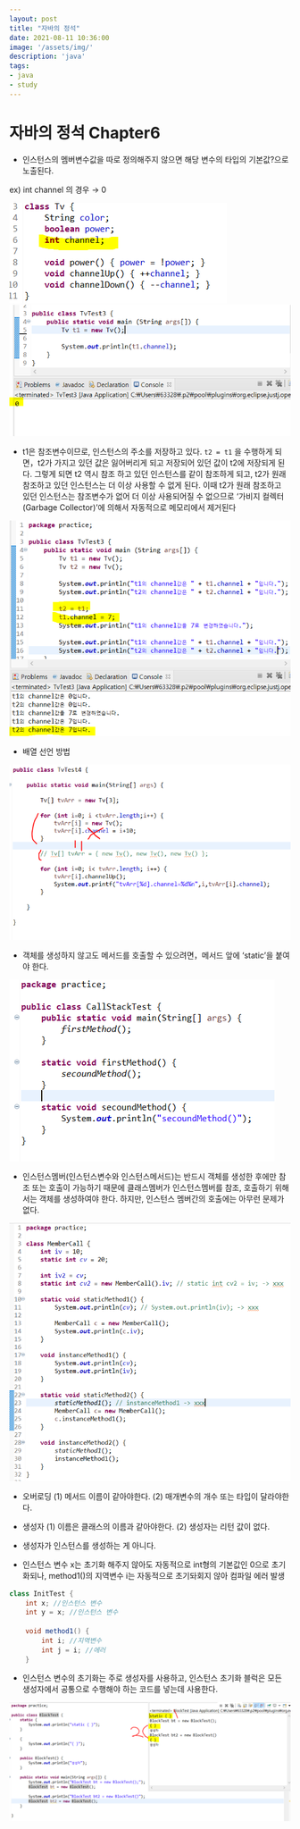 ```yaml
---
layout: post
title: "자바의 정석"
date: 2021-08-11 10:36:00
image: '/assets/img/'
description: 'java'
tags:
- java
- study
---
```


# **자바의 정석 Chapter6**

- 인스턴스의 멤버변수값을 따로 정의해주지 않으면 해당 변수의 타입의 기본값?으로 노출된다.

ex) int channel 의 경우 → 0

![chapter_6](assets/img/chapter6_1.png)
![chapter_6](assets/img/chapter6_2.png)

- t1은 참조변수이므로, 인스턴스의 주소를 저장하고 있다. `t2 = t1` 을 수행하게 되면，t2가 가지고 있던 값은 잃어버리게 되고 저장되어 있던 값이 t2에 저장되게 된다. 그렇게 되면 t2 역시 참조
하고 있던 인스턴스를 같이 참조하게 되고, t2가 원래 참조하고 있던 인스턴스는 더 이상 사용할 수
없게 된다. 이때 t2가 원래 참조하고 있던 인스턴스는 참조변수가 없어 더 이상 사용되어질 수 없으므로 ‘가비지 컬렉터(Garbage Collector)’에 의해서 자동적으로 메모리에서 제거된다

![chapter_6](assets/img/chapter6_3.png)

- 배열 선언 방법

![chapter_6](assets/img/chapter6_4.png)

- 객체를 생성하지 않고도 메서드를 호출할 수 있으려면，메서드 앞에 ‘static’을 붙여야 한다.

![chapter_6](assets/img/chapter6_5.png)

- 인스턴스멤버(인스턴스변수와 인스턴스메서드)는 반드시 객체를 생성한 후에만 참조 또는 호출이 가능하기 때문에 클래스멤버가 인스턴스멤버를 참조, 호출하기 위해서는 객체를 생성하여야 한다. 하지만, 인스턴스 멤버간의 호출에는 아무런 문제가 없다.

![chapter_6](assets/img/chapter6_6.png)

- 오버로딩
(1) 메서드 이름이 같아야한다.
(2) 매개변수의 개수 또는 타입이 달라야한다.

- 생성자
(1) 이름은 클래스의 이름과 같아야한다.
(2) 생성자는 리턴 값이 없다.
* 생성자가 인스턴스를 생성하는 게 아니다.

- 인스턴스 변수 x는 초기화 해주지 않아도 자동적으로 int형의 기본값인 0으로 초기화되나, method1()의 지역변수 i는 자동적으로 초기돠회지 않아 컴파일 에러 발생

```java
class InitTest {
	int x; //인스턴스 변수
	int y = x; //인스턴스 변수

	void method1() {
		int i; //지역변수
		int j = i; //에러
	}
```

- 인스턴스 변수의 초기화는 주로 생성자를 사용하고, 인스턴스 초기화 블럭은 모든 생성자에서 공통으로 수행해야 하는 코드를 넣는데 사용한다.

![chapter_6](assets/img/chapter6_7.png)
